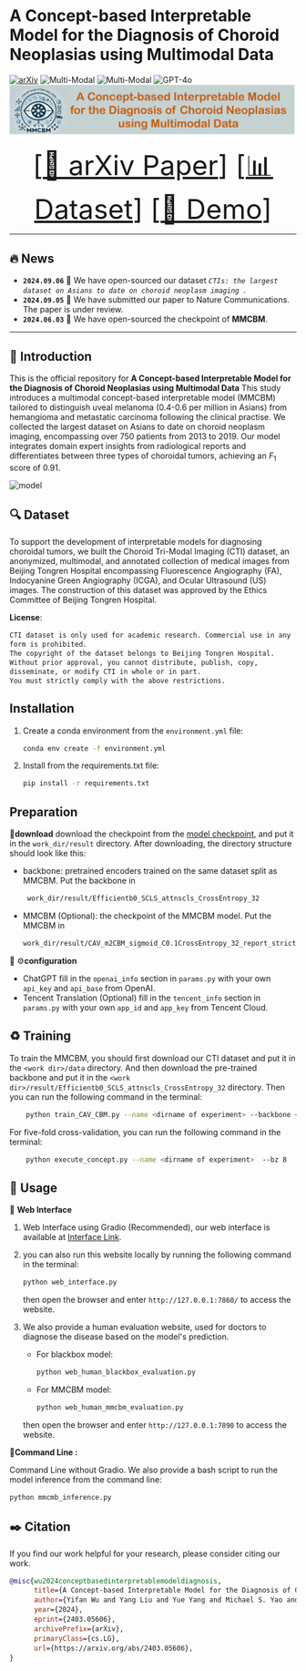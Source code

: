 # A Concept-based Interpretable Model for the Diagnosis of Choroid Neoplasias using Multimodal Data

[![arXiv](https://img.shields.io/badge/arXiv-MMCBM-red)](https://arxiv.org/abs/2403.05606)
![Multi-Modal](https://img.shields.io/badge/Data-Multi--Modal-blue) 
![Multi-Modal](https://img.shields.io/badge/Task-Interpretable-green) 
![GPT-4o](https://img.shields.io/badge/Model-GPT--4-green)
![model](images/title.png)

<font size=7><div align='center' >
[[📖 arXiv Paper](https://arxiv.org/abs/2403.05606)]
[[📊 Dataset](https://drive.google.com/drive/folders/1YwDhqC_M9ACBnGjn_8IZouWHgJx1ue5Q?usp=drive_link)]
[[🌟 Demo](https://mmcbm.liuy.site)] </div></font>

---
## 🔥 News
* **`2024.09.06`** 🌟 We have open-sourced our dataset *`CTIs: the largest dataset on Asians to date on choroid neoplasm imaging `*.
* **`2024.09.05`** 🌟 We have submitted our paper to Nature Communications. The paper is under review.
* **`2024.06.03`** 🌟 We have open-sourced the checkpoint of **MMCBM**.


---
## 👀 Introduction
This is the official repository for **A Concept-based Interpretable Model for the Diagnosis of Choroid Neoplasias using Multimodal Data**
This study introduces a multimodal concept-based interpretable model (MMCBM) tailored to distinguish uveal melanoma 
(0.4-0.6 per million in Asians) from hemangioma and metastatic carcinoma following the clinical practise. We collected 
the largest dataset on Asians to date on choroid neoplasm imaging, encompassing over 750 patients from 2013 to 2019. 
Our model integrates domain expert insights from radiological reports and differentiates between three types of choroidal 
tumors, achieving an $F_1$ score of 0.91.

![model](images/Fig1_v2.png)


## 🔍 Dataset
To support the development of interpretable models for diagnosing choroidal tumors, 
we built the Choroid Tri-Modal Imaging (CTI) dataset, an anonymized, multimodal, 
and annotated collection of medical images from Beijing Tongren Hospital encompassing Fluorescence Angiography (FA), 
Indocyanine Green Angiography (ICGA), and Ocular Ultrasound (US) images. 
The construction of this dataset was approved by the Ethics Committee of Beijing Tongren Hospital.

**License**:
```
CTI dataset is only used for academic research. Commercial use in any form is prohibited.
The copyright of the dataset belongs to Beijing Tongren Hospital.
Without prior approval, you cannot distribute, publish, copy, disseminate, or modify CTI in whole or in part. 
You must strictly comply with the above restrictions.
```


## Installation

1. Create a conda environment from the `environment.yml` file:
   ```bash
   conda env create -f environment.yml
   ```

2. Install from the requirements.txt file:
   ```bash
   pip install -r requirements.txt
   ```

## Preparation

📍**download**
download the checkpoint from the [model checkpoint](https://drive.google.com/drive/folders/1YwDhqC_M9ACBnGjn_8IZouWHgJx1ue5Q?usp=drive_link), and put it in the `work_dir/result` directory. 
After downloading, the directory structure should look like this:
 + backbone: pretrained encoders trained on the same dataset split as MMCBM. Put the backbone in 
   ```bash
    work_dir/result/Efficientb0_SCLS_attnscls_CrossEntropy_32
   ```
 + MMCBM (Optional): the checkpoint of the MMCBM model. Put the MMCBM in
   ```bash
   work_dir/result/CAV_m2CBM_sigmoid_C0.1CrossEntropy_32_report_strict_aow_zero_MM_max
   ```


📍 ⚙️**configuration**
+ ChatGPT
   fill in the `openai_info` section in `params.py` with your own `api_key` and `api_base` from OpenAI. 
+ Tencent Translation (Optional)
   fill in the `tencent_info` section in `params.py` with your own `app_id` and `app_key` from Tencent Cloud.
## ♻️ Training
To train the MMCBM, you should first download our CTI dataset and put it in the `<work dir>/data` directory. 
And then download the pre-trained backbone and put it in the `<work dir>/result/Efficientb0_SCLS_attnscls_CrossEntropy_32` directory.
Then you can run the following command in the terminal:
```bash
    python train_CAV_CBM.py --name <dirname of experiment> --backbone <backbone dir> --epoch 200 --lr 1e-3 --device 0 --bz 8 --k 0
```

For five-fold cross-validation, you can run the following command in the terminal:
```bash
    python execute_concept.py --name <dirname of experiment>  --bz 8  --backbone <backbone dir> --clip_name cav --device 1,2,3,4,5 --k 0,1,2,3,4,5 --lr 0.001
```

## 🔮 Usage
📍 **Web Interface**
1. Web Interface using Gradio (Recommended), our web interface is available
   at [Interface Link](https://mmcbm.liuy.site).
2. you can also run this website locally by running the following command in the terminal:
   ```bash
   python web_interface.py
   ```
   then open the browser and enter `http://127.0.0.1:7860/` to access the website.

3. We also provide a human evaluation website, used for doctors to diagnose the disease based on the model's prediction.
   + For blackbox model:
       ```bash
       python web_human_blackbox_evaluation.py
       ```
   + For MMCBM model:
       ```bash
       python web_human_mmcbm_evaluation.py
       ```
   then open the browser and enter `http://127.0.0.1:7890` to access the website.

📍**Command Line :**

Command Line without Gradio. We also provide a bash script to run the model inference from the command line:
   ```bash
   python mmcmb_inference.py
   ```


## ✒️  Citation

If you find our work helpful for your research, please consider citing our work.   

```bibtex
@misc{wu2024conceptbasedinterpretablemodeldiagnosis,
      title={A Concept-based Interpretable Model for the Diagnosis of Choroid Neoplasias using Multimodal Data}, 
      author={Yifan Wu and Yang Liu and Yue Yang and Michael S. Yao and Wenli Yang and Xuehui Shi and Lihong Yang and Dongjun Li and Yueming Liu and James C. Gee and Xuan Yang and Wenbin Wei and Shi Gu},
      year={2024},
      eprint={2403.05606},
      archivePrefix={arXiv},
      primaryClass={cs.LG},
      url={https://arxiv.org/abs/2403.05606}, 
}
```